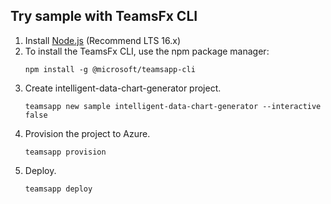 ## Try sample with TeamsFx CLI

1. Install [Node.js](https://nodejs.org/en/download/) (Recommend LTS 16.x)
1. To install the TeamsFx CLI, use the npm package manager:
   ```
   npm install -g @microsoft/teamsapp-cli
   ```
1. Create intelligent-data-chart-generator project.
   ```
   teamsapp new sample intelligent-data-chart-generator --interactive false
   ```
1. Provision the project to Azure.
   ```
   teamsapp provision
   ```
1. Deploy.
   ```
   teamsapp deploy
   ```
